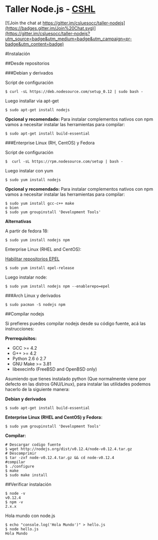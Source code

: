 Taller Node.js - [CSHL](http://cshluesocc.org)
=============================================

[![Join the chat at https://gitter.im/csluesocc/taller-nodejs](https://badges.gitter.im/Join%20Chat.svg)](https://gitter.im/csluesocc/taller-nodejs?utm_source=badge&utm_medium=badge&utm_campaign=pr-badge&utm_content=badge)

#Instalación

##Desde repositorios

###Debian y derivados

Script de configuración
```
$ curl -sL https://deb.nodesource.com/setup_0.12 | sudo bash -
```
Luego installar via apt-get

```
$ sudo apt-get install nodejs
```

**Opcional y recomendado:**
Para instalar complementos nativos con npm vamos a necesitar instalar las herramientas para compilar:

```
$ sudo apt-get install build-essential
```

###Enterprise Linux (RH, CentOS) y Fedora

Script de configuración
```
$  curl -sL https://rpm.nodesource.com/setup | bash -
```

Luego instalar con yum
```
$ sudo yum install nodejs
```

**Opcional y recomendado:**
Para instalar complementos nativos con npm vamos a necesitar instalar las herramientas para compilar:

```
$ sudo yum install gcc-c++ make
o bien
$ sudo yum groupinstall 'Development Tools'
```

**Alternativas**

A partir de fedora 18:

```
$ sudo yum install nodejs npm
```

Enterprise Linux (RHEL and CentOS):

[Habilitar repositorios EPEL](http://www.rackspace.com/knowledge_center/article/install-epel-and-additional-repositories-on-centos-and-red-hat)
```
$ sudo yum install epel-release
```
Luego instalar node:

```
$ sudo yum install nodejs npm --enablerepo=epel
```

###Arch Linux y derivados

```
$ sudo pacman -S nodejs npm
```

##Compilar nodejs

Si prefieres puedes compilar nodejs desde su código fuente, acá las instrucciones:

**Prerrequisitos:**

* GCC >= 4.2
* G++ >= 4.2
* Python 2.6 ó 2.7
* GNU Make >= 3.81
* libexecinfo (FreeBSD and OpenBSD only)

Asumiendo que tienes instalado python (Que normalmente viene por defecto en las distros GNU/Linux), para instalar las utilidades podemos hacerlo de la siguiente manera:

**Debian y derivados**

```
$ sudo apt-get install build-essential
```

**Enterprise Linux (RHEL and CentOS) y Fedora:**

```
$ sudo yum groupinstall 'Development Tools'
```

**Compilar:**


```
# Descargar codigo fuente
$ wget http://nodejs.org/dist/v0.12.4/node-v0.12.4.tar.gz
# Descomprimir
$ tar -zxf node-v0.12.4.tar.gz && cd node-v0.12.4
#compilar
$ ./configure
$ make
$ sudo make install
```

##Verificar instalación

```
$ node -v
v0.12.4
$ npm -v
2.x.x
```

Hola mundo con node.js
```
$ echo "console.log('Hola Mundo')" > hello.js
$ node hello.js
Hola Mundo
```
